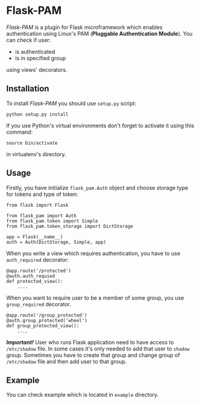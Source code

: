 # Flask-PAM

*Flask-PAM* is a plugin for Flask microframework which enables authentication
using Linux's PAM (**Pluggable Authentication Module**). You can check if user:

- is authenticated
- is in specified group

using views' decorators.

## Installation

To install *Flask-PAM* you should use `setup.py` script:

    python setup.py install

If you use Python's virtual environments don't forget to activate it using this
command:

    source bin/activate

in virtualenv's directory.

## Usage

Firstly, you have initialize `flask_pam.Auth` object and choose storage type for
tokens and type of token:

    from flask import Flask
     
    from flask_pam import Auth
    from flask_pam.token import Simple
    from flask_pam.token_storage import DictStorage

    app = Flask(__name__)
    auth = Auth(DictStorage, Simple, app)

When you write a view which requires authentication, you have to use
`auth_required` decorator:

    @app.route('/protected')
    @auth.auth_requied
    def protected_view():
        ....

When you want to require user to be a member of some group, you use
`group_required` decorator.

    @app.route('/group_protected')
    @auth.group_protected('wheel')
    def group_protected_view():
        ....

***Important!*** User who runs Flask application need to have access to
`/etc/shadow` file. In some cases it's only needed to add that user to `shadow`
group. Sometimes you have to create that group and change group of `/etc/shadow`
file and then add user to that group.

## Example 

You can check example which is located in `example` directory.
